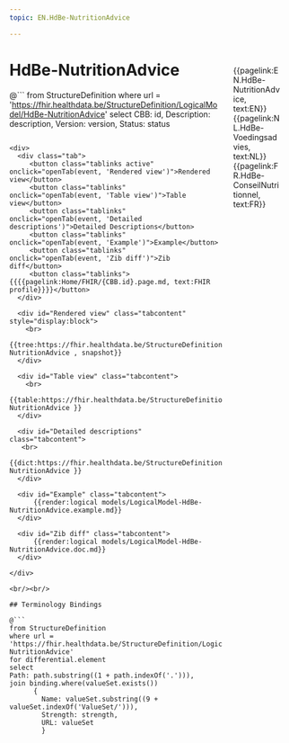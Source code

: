 ```yaml
---
topic: EN.HdBe-NutritionAdvice

---
```


<div style="float:right;width:85px;padding:10px;margin:10">
<p>{{pagelink:EN.HdBe-NutritionAdvice, text:EN}}  {{pagelink:NL.HdBe-Voedingsadvies, text:NL}}  {{pagelink:FR.HdBe-ConseilNutritionnel, text:FR}}<p>
</div>

# HdBe-NutritionAdvice



@```
from StructureDefinition
where url = 'https://fhir.healthdata.be/StructureDefinition/LogicalModel/HdBe-NutritionAdvice'
select 
CBB: id,
Description: description, 
Version: version,
Status: status
```

<div>
  <div class="tab">
     <button class="tablinks active" onclick="openTab(event, 'Rendered view')">Rendered view</button>
     <button class="tablinks" onclick="openTab(event, 'Table view')">Table view</button>
     <button class="tablinks" onclick="openTab(event, 'Detailed descriptions')">Detailed Descriptions</button>
     <button class="tablinks" onclick="openTab(event, 'Example')">Example</button>
     <button class="tablinks" onclick="openTab(event, 'Zib diff')">Zib diff</button>
     <button class="tablinks">{{{{pagelink:Home/FHIR/{CBB.id}.page.md, text:FHIR profile}}}}</button>
  </div>

  <div id="Rendered view" class="tabcontent" style="display:block">
    <br>
      {{tree:https://fhir.healthdata.be/StructureDefinition/LogicalModel/HdBe-NutritionAdvice , snapshot}}
  </div>

  <div id="Table view" class="tabcontent">
    <br>
      {{table:https://fhir.healthdata.be/StructureDefinition/LogicalModel/HdBe-NutritionAdvice }}
  </div>

  <div id="Detailed descriptions" class="tabcontent">
   <br>
      {{dict:https://fhir.healthdata.be/StructureDefinition/LogicalModel/HdBe-NutritionAdvice }}
  </div>

  <div id="Example" class="tabcontent">
      {{render:logical models/LogicalModel-HdBe-NutritionAdvice.example.md}}
  </div>

  <div id="Zib diff" class="tabcontent">
      {{render:logical models/LogicalModel-HdBe-NutritionAdvice.doc.md}}
  </div>

</div>

<br/><br/> 

## Terminology Bindings

@```
from StructureDefinition
where url = 'https://fhir.healthdata.be/StructureDefinition/LogicalModel/HdBe-NutritionAdvice'
for differential.element
select
Path: path.substring((1 + path.indexOf('.'))),
join binding.where(valueSet.exists())
      { 
        Name: valueSet.substring((9 + valueSet.indexOf('ValueSet/'))),
        Strength: strength,
        URL: valueSet
        }
```  